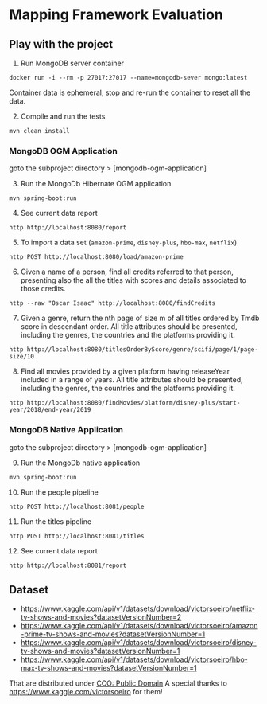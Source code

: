 # Mapping Framework Evaluation

## Play with the project

1. Run MongoDB server container

``` shell
docker run -i --rm -p 27017:27017 --name=mongodb-sever mongo:latest
```

Container data is ephemeral, stop and re-run the container to reset all the data. 

2. Compile and run the tests

``` shell
mvn clean install
```

### MongoDB OGM Application

goto the subproject directory > [mongodb-ogm-application]

3. Run the MongoDb Hibernate OGM application

```shell
mvn spring-boot:run
```

4. See current data report

```shell
http http://localhost:8080/report
```

5. To import a data set (`amazon-prime`, `disney-plus`, `hbo-max`, `netflix`)

```shell
http POST http://localhost:8080/load/amazon-prime
```

6. Given a name of a person, find all credits referred to that person, 
presenting also the all the titles with scores and details associated to those credits.

```shell
http --raw "Oscar Isaac" http://localhost:8080/findCredits
```

7. Given a genre, return the nth page of size m of all titles ordered by Tmdb score in descendant order. 
All title attributes should be presented, including the genres, the countries and the platforms providing it.

```shell
http http://localhost:8080/titlesOrderByScore/genre/scifi/page/1/page-size/10
```

8. Find all movies provided by a given platform having releaseYear included in a range of years.
All title attributes should be presented, including the genres, the countries and the platforms providing it.

```shell
http http://localhost:8080/findMovies/platform/disney-plus/start-year/2018/end-year/2019
```

### MongoDB Native Application

goto the subproject directory > [mongodb-ogm-application]

9. Run the MongoDb native application

```shell
mvn spring-boot:run
```

10. Run the people pipeline

```shell
http POST http://localhost:8081/people
```

11. Run the titles pipeline

```shell
http POST http://localhost:8081/titles
```

12. See current data report

```shell
http http://localhost:8081/report
```

## Dataset

* https://www.kaggle.com/api/v1/datasets/download/victorsoeiro/netflix-tv-shows-and-movies?datasetVersionNumber=2
* https://www.kaggle.com/api/v1/datasets/download/victorsoeiro/amazon-prime-tv-shows-and-movies?datasetVersionNumber=1
* https://www.kaggle.com/api/v1/datasets/download/victorsoeiro/disney-tv-shows-and-movies?datasetVersionNumber=1
* https://www.kaggle.com/api/v1/datasets/download/victorsoeiro/hbo-max-tv-shows-and-movies?datasetVersionNumber=1

That are distributed under [CCO: Public Domain](https://creativecommons.org/publicdomain/zero/1.0/)
A special thanks to https://www.kaggle.com/victorsoeiro for them!
